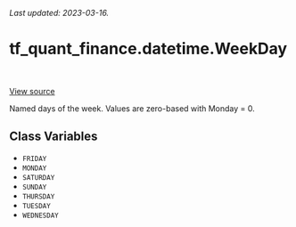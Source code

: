 <!--
This file is generated by a tool. Do not edit directly.
For open-source contributions the docs will be updated automatically.
-->

*Last updated: 2023-03-16.*

<div itemscope itemtype="http://developers.google.com/ReferenceObject">
<meta itemprop="name" content="tf_quant_finance.datetime.WeekDay" />
<meta itemprop="path" content="Stable" />
<meta itemprop="property" content="FRIDAY"/>
<meta itemprop="property" content="MONDAY"/>
<meta itemprop="property" content="SATURDAY"/>
<meta itemprop="property" content="SUNDAY"/>
<meta itemprop="property" content="THURSDAY"/>
<meta itemprop="property" content="TUESDAY"/>
<meta itemprop="property" content="WEDNESDAY"/>
</div>

# tf_quant_finance.datetime.WeekDay

<!-- Insert buttons and diff -->

<table class="tfo-notebook-buttons tfo-api" align="left">
</table>

<a target="_blank" href="https://github.com/paolodelia99/tf-quant-finance/blob/master/tf_quant_finance/datetime/constants.py">View source</a>



Named days of the week. Values are zero-based with Monday = 0.

<!-- Placeholder for "Used in" -->


## Class Variables

* `FRIDAY` <a id="FRIDAY"></a>
* `MONDAY` <a id="MONDAY"></a>
* `SATURDAY` <a id="SATURDAY"></a>
* `SUNDAY` <a id="SUNDAY"></a>
* `THURSDAY` <a id="THURSDAY"></a>
* `TUESDAY` <a id="TUESDAY"></a>
* `WEDNESDAY` <a id="WEDNESDAY"></a>
